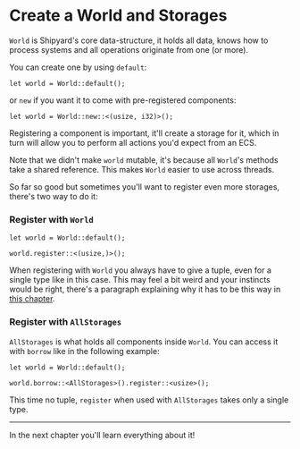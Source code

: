 # Create a World and Storages

`World` is Shipyard's core data-structure, it holds all data, knows how to process systems and all operations originate from one (or more).

You can create one by using `default`:

```rust, noplaypen
let world = World::default();
```

or `new` if you want it to come with pre-registered components:

```rust, noplaypen
let world = World::new::<(usize, i32)>();
```

Registering a component is important, it'll create a storage for it, which in turn will allow you to perform all actions you'd expect from an ECS.

Note that we didn't make `world` mutable, it's because all `World`'s methods take a shared reference. This makes `World` easier to use across threads.

So far so good but sometimes you'll want to register even more storages, there's two way to do it:

### Register with `World`

```rust, noplaypen
let world = World::default();

world.register::<(usize,)>();
```

When registering with `World` you always have to give a tuple, even for a single type like in this case. This may feel a bit weird and your instincts would be right, there's a paragraph explaining why it has to be this way in [this chapter](../concepts/syntactic-peculiarities.md).

### Register with `AllStorages`

`AllStorages` is what holds all components inside `World`. You can access it with `borrow` like in the following example:

```rust, noplaypen
let world = World::default();

world.borrow::<AllStorages>().register::<usize>();
```

This time no tuple, `register` when used with `AllStorages` takes only a single type.

---

In the next chapter you'll learn everything about it!
